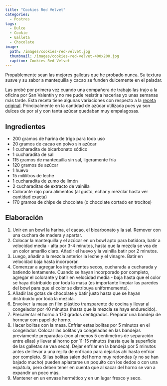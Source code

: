 ```yaml
---
title: "Cookies Red Velvet"
categories:
  - Postres
tags:
  - Dulce
  - Cookie
  - Galleta
  - Chocolate
image:
  path: /images/cookies-red-velvet.jpg
  thumbnail: /images/cookies-red-velvet-400x200.jpg
  caption: Cookies Red Velvet
---
```


Propablemente sean las mejores galletas que he probado nunca. Su textura suave y su sabor a mantequilla y cacao se funden dulcemente en el paladar.

Las probé por primera vez cuando una compañera de trabajo las trajo a la oficina por San Valentín y no me pude resistir a hacerlas yo unas semanas más tarde. Esta receta tiene algunas variaciones con respecto a la [receta original](https://annaspasteleria.com/post/red-velvet-cookies-s%C3%BAper-deliciosas). Principalmente en la cantidad de azúcar utilizada pues ya son dulces de por sí y con tanta azúcar quedaban muy empalagosas.

## Ingredientes

* 200 gramos de harina de trigo para todo uso
* 20 gramos de cacao en polvo sin azúcar
* 1 cucharadita de bicarbonato sódico
* 1 cucharadita de sal
* 115 gramos de mantequilla sin sal, ligeramente fría
* 120 gramos de azúcar
* 1 huevo
* 15 mililitros de leche
* 1 cucharadita de zumo de limón
* 2 cucharaditas de extracto de vainilla
* Colorante rojo para alimentos (al gusto, echar y mezclar hasta ver cantidad exacta)
* 170 gramos de chips de chocolate (o chocolate cortado en trocitos)

## Elaboración

1. Unir en un bowl la harina, el cacao, el bicarbonato y la sal. Remover con una cuchara de madera y apartar.
2. Colocar la mantequilla y el azúcar en un bowl apto para batidora, batir a velocidad media - alta por 3-4 minutos, hasta que la mezcla se vea de un color amarillo claro. Añadir el huevo y la vainilla batir por 2 minutos.
3. Luego, añadir a la mezcla anterior la leche y el vinagre. Batir en velocidad baja hasta incorporar.
4. Comenzar a agregar los ingredientes secos, cucharada a cucharada y batiendo lentamente. Cuando se hayan incorporado por completo, agregar el colorante y batir en velocidad media - baja hasta que el color se haya distribuido por toda la masa (es importante limpiar las paredes del bowl para que el color se distribuya uniformemente).
5. Añadir las gotas de chocolate y batir justo hasta que se hayan distribuido por toda la mezcla.
6. Envolver la masa en film plástico transparente de cocina y llevar al congelador por 40 minutos (hasta que la mezcla se haya endurecido).
7. Precalentar el horno a 170 grados centígrados. Preparar una bandeja de hornear con papel de horno.
8. Hacer bolitas con la masa. Enfriar estas bolitas por 5 minutos en el congelador. Colocar las bolitas ya congeladas en las bandejas previamente preparadas (con al menos 5 centímetros de separación entre ellas) y llevar al horno por 11-15 minutos (hasta que la superficie de las galletas se vea seca). Dejar enfriar en la bandeja por 5 minutos antes de llevar a una rejilla de enfriado para dejarlas ahí hasta enfriar por completo. Si las bolitas salen del horno muy redondas (y no se han bajado mucho) pueden aplastarse un poquito con los dedos o con una espátula, pero deben tener en cuenta que al sacar del horno se van a expandir un poco más.
9. Mantener en un envase hermético y en un lugar fresco y seco.

